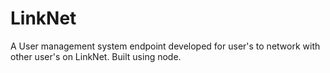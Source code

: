 # LinkNet
A User management system endpoint developed for user's to network with other user's on LinkNet. Built using node.
